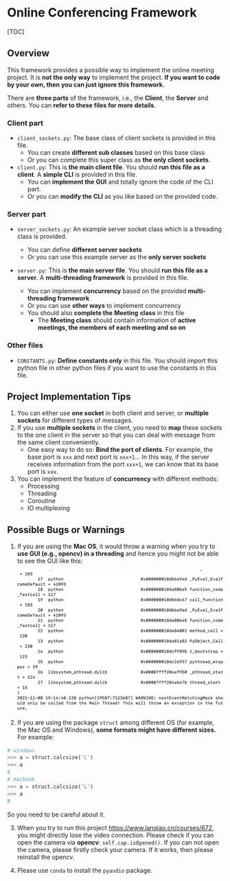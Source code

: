 # Online Conferencing Framework
[TOC]
## Overview
This framework provides a possible way to implement the online meeting project. It is **not the only way** to implement the project. **If you want to code by your own, then you can just ignore this framework.**  

There are **three parts** of the framework, i.e., the **Client**, the **Server** and others. You can **refer to these files for more details**.

### Client part

- `client_sockets.py`: The base class of client sockets is provided in this file. 
  - You can create **different sub classes** based on this base class
  - Or you can complete this super class as **the only client sockets**.
- `client.py`: This is **the main client file**. You should **run this file as a client**. A **simple CLI** is provided in this file.
  - You can **implement the** **GUI** and totally ignore the code of the CLI part.
  - Or you can **modify the CLI** as you like based on the provided code.

### Server part

- `server_sockets.py`: An example server socket class which is a threading class is provided.
  - You can define **different server sockets** 
  - Or you can use this example server as the **only server sockets**

- `server.py`: This is **the main server file**. You should **run this file as a server**. A **multi-threading framework** is provided in this file.
  - You can implement **concurrency** based on the provided **multi-threading framework**
  - Or you can use **other ways** to implement concurrency
  - You should also **complete the** **Meeting** **class** in this file
    - The **Meeting class** should contain information of **active meetings, the members of each meeting and so on**

### Other files

- `CONSTANTS.py`: **Define constants only** in this file. You should import this python file in other python files if you want to use the constants in this file.

## Project Implementation Tips
1. You can either use **one socket** in both client and server, or **multiple sockets** for different types of messages.
2. If you use **multiple sockets** in the client, you need to **map** these sockets to the one client in the server so that you can deal with message from the same client conveniently.
   - One easy way to do so: **Bind the port of clients**. For example, the base port is `xxx` and next port is `xxx+1`... In this way, if the server receives information from the port `xxx+1`, we can know that its base port is `xxx`.
3. You can implement the feature of **concurrency** with different methods:
   - Processing
   - Threading
   - Coroutine
   - IO multiplexing

## Possible Bugs or Warnings
1. If you are using the **Mac OS**, it would throw a warning when you try to **use GUI (e.g., opencv) in a threading** and hence you might not be able to see the GUI like this:

   <img src="MacOS_warning.png" alt="MacOS_warning" style="zoom:50%;" />

2. If you are using the package `struct` among different OS (for example, the Mac OS and Windows), **some formats might have different sizes.** For example:

  ```python
  # windows
  >>> a = struct.calcsize('L')
  >>> a
  4
  # macbook
  >>> a = struct.calcsize('L')
  >>> a
  8
  ```

  So you need to be careful about it.

3. When you try to run this project https://www.lanqiao.cn/courses/672, you might directly lose the video connection. Please check if you can open the camera via **opencv**: `self.cap.isOpened()`. If you can not open the camera, please firstly check your camera. If it works, then please reinstall the opencv.

4. Please use `conda` to install the `pyaudio` package.

